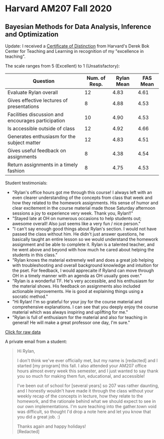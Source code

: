 # Harvard AM207 Fall 2020
## Bayesian Methods for Data Analysis, Inference and Optimization

Update: I received a [Certificate of Distinction](2020_am207_distinction.pdf)
from Harvard's Derek Bok Center for Teaching and Learning in recognition
of my "excellence in teaching".

The scale ranges from 5 (Excellent) to 1 (Unsatisfactory):

| Question | Num. of Resp. | Rylan Mean | FAS Mean |
| -------- | ----- | ---------- | -------- |
| Evaluate Rylan overall | 12 | 4.83 | 4.61|
| Gives effective lectures of presentations | 8 | 4.88 | 4.53|
| Facilities discussion and encourages participation | 10 | 4.90 | 4.53|
| Is accessible outside of class | 12 |  4.92 | 4.66|
| Generates enthusiasm for the subject matter |12 | 4.83 | 4.51 |
| Gives useful feedback on assignments| 8 | 4.38 | 4.54 |
| Return assignments in a timely fashion| 8 |  4.75 | 4.53

Student testimonials:

- "Rylan's office hours got me through this course! I always left with an even clearer understanding of the concepts from class that week
  and how they related to the homework assignments. His sense of humor and clear excitement in the course material made those
  Saturday afternoon sessions a joy to experience very week. Thank you, Rylan!!"
- "Stayed late at OH on numerous occasions to help students out; awesome overall! Also just seems like a very fun / nice person."
- "I can't say enough good things about Rylan's section. I would not have passed the class without him. He didn't just answer questions,
  he basically taught an entire lesson so we would understand the homework assignment and be able to complete it. Rylan is a talented
  teacher, and he went above and beyond with how much he cared about helping the students in this class."
- "Rylan knows the material extremely well and does a great job helping with troubleshooting and overall background knowledge and
  intuition for the pset. For feedback, I would apprecaite if Ryland can move through OH in a timely manner with an agenda as OH
  usually goes over."
- "Rylan is a wonderful TF. He's very accessible, and his enthusiasm for the material shows. His feedback on assignments also included
  actionable improvements. He is good at explaining things using a socratic method."
- "Hi Rylan! I'm so grateful for your joy for the course material and comprehensive explanations. I can see that you deeply enjoy the
  course material which was always inspiring and uplifting for me."
- "Rylan is full of enthusiasm for the material and also for teaching in general! He will make a great professor one day, I'm sure."

[Click for raw data](teaching/2020_am207.pdf)

A private email from a student:


> Hi Rylan,
>
> I don't think we've ever officially met, but my name is [redacted] and I started
[my program] this fall. I also attended your AM207 office hours almost
every week this semester, and I just wanted to say thank you so much for making them
fun, educational, and accessible!
>
> I've been out of school for [several years] so 207 was rather daunting, and I honestly
wouldn't have made it through the class without your weekly recap of the concepts in
lecture, how they relate to the homework, and the rationale behind what we should
expect to see in our own implementations. I'm sure teaching into the gather.town
void was difficult, so thought I'd drop a note here and let you know that you did
a great job. :)
>
> Thanks again and happy holidays!  
> [Redacted]
